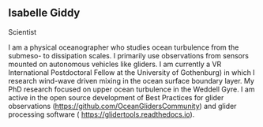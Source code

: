 ## Isabelle Giddy

Scientist 

I am a physical oceanographer who studies ocean turbulence from the submeso- to dissipation scales. I primarily use observations from sensors mounted on autonomous vehicles like gliders. I am currently a VR International Postdoctoral Fellow at the University of Gothenburg) in which I research wind-wave driven mixing in the ocean surface boundary layer. My PhD research focused on upper ocean turbulence in the Weddell Gyre. I am active in the open source development of Best Practices for glider observations (https://github.com/OceanGlidersCommunity) and glider processing software ( https://glidertools.readthedocs.io). 


